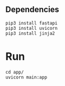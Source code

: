 ## Dependencies 

```
pip3 install fastapi
pip3 install uvicorn
pip3 install jinja2
```
# Run

```
cd app/
uvicorn main:app
```